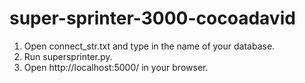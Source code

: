 # super-sprinter-3000-cocoadavid
1. Open connect_str.txt and type in the name of your database.
2. Run supersprinter.py.
3. Open http://localhost:5000/ in your browser.
